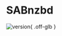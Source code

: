 # SABnzbd

![version](https://img.shields.io/badge/dynamic/json?query=%24.version&url=https%3A%2F%2Fraw.githubusercontent.com%2Fhotio%2Fsabnzbd%2Frelease%2FVERSION.json&label=Latest%20Version&style=for-the-badge&color=4051B5){ .off-glb }
